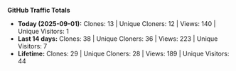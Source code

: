 
**GitHub Traffic Totals**

- **Today (2025-09-01):** Clones: 13 | Unique Cloners: 12 | Views: 140 | Unique Visitors: 1
- **Last 14 days:** Clones: 38 | Unique Cloners: 36 | Views: 223 | Unique Visitors: 7
- **Lifetime:** Clones: 29 | Unique Cloners: 28 | Views: 189 | Unique Visitors: 44
